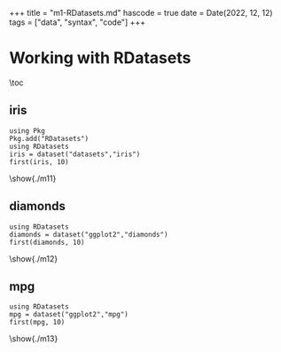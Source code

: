 +++
title = "m1-RDatasets.md"
hascode = true
date = Date(2022, 12, 12)
tags = ["data", "syntax", "code"]
+++

# Working with RDatasets

\toc

## iris

```julia:./m11
using Pkg
Pkg.add("RDatasets")
using RDatasets
iris = dataset("datasets","iris")
first(iris, 10)
```

\show{./m11}

## diamonds

```julia:./m12
using RDatasets
diamonds = dataset("ggplot2","diamonds")
first(diamonds, 10)
```

\show{./m12}

## mpg

```julia:./m13
using RDatasets
mpg = dataset("ggplot2","mpg")
first(mpg, 10)
```

\show{./m13}
